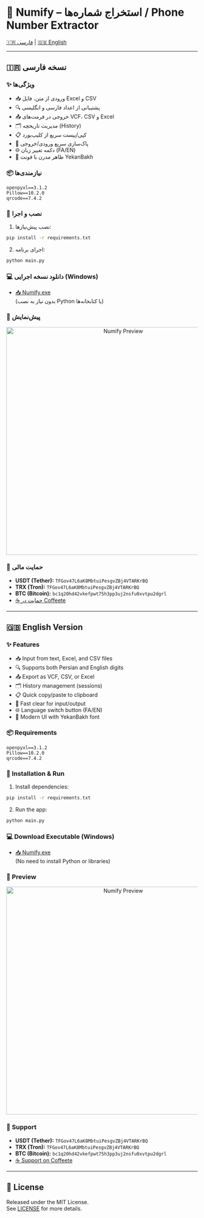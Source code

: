 # 📱 Numify – استخراج شماره‌ها / Phone Number Extractor

[🇮🇷 فارسی](#-نسخه-فارسی) | [🇬🇧 English](#-english-version)

---

## 🇮🇷 نسخه فارسی

### ✨ ویژگی‌ها
- 📥 ورودی از متن، فایل Excel و CSV  
- 🔍 پشتیبانی از اعداد فارسی و انگلیسی  
- 📤 خروجی در فرمت‌های VCF، CSV و Excel  
- 🗂️ مدیریت تاریخچه (History)  
- 📋 کپی/پیست سریع از کلیپ‌بورد  
- 🧹 پاک‌سازی سریع ورودی/خروجی  
- 🌐 دکمه تغییر زبان (FA/EN)  
- 🎨 ظاهر مدرن با فونت YekanBakh  

### 📦 نیازمندی‌ها
```text
openpyxl==3.1.2
Pillow==10.2.0
qrcode==7.4.2
```

### 🚀 نصب و اجرا
1. نصب پیش‌نیازها:
```bash
pip install -r requirements.txt
```

2. اجرای برنامه:
```bash
python main.py
```

### 💻 دانلود نسخه اجرایی (Windows)
- [📥 Numify.exe](https://github.com/IRezaZare/Numify/releases/latest/download/Numify.exe)  
(بدون نیاز به نصب Python یا کتابخانه‌ها)

### 📸 پیش‌نمایش
<p align="center">
  <img src="assets/preview.png" alt="Numify Preview" width="600">
</p>

### 💖 حمایت مالی
- **USDT (Tether):** `TFGov47L6aK8MbtuiPesgvZBj4VTARKrBQ`  
- **TRX (Tron):** `TFGov47L6aK8MbtuiPesgvZBj4VTARKrBQ`  
- **BTC (Bitcoin):** `bc1q20hd42vkefpwt75h3pp3uj2nsfu0xvtpu2dgrl`  
- [☕️ حمایت در Coffeete](https://www.coffeete.ir/RezaZare)

---

## 🇬🇧 English Version

### ✨ Features
- 📥 Input from text, Excel, and CSV files  
- 🔍 Supports both Persian and English digits  
- 📤 Export as VCF, CSV, or Excel  
- 🗂️ History management (sessions)  
- 📋 Quick copy/paste to clipboard  
- 🧹 Fast clear for input/output  
- 🌐 Language switch button (FA/EN)  
- 🎨 Modern UI with YekanBakh font  

### 📦 Requirements
```text
openpyxl==3.1.2
Pillow==10.2.0
qrcode==7.4.2
```

### 🚀 Installation & Run
1. Install dependencies:
```bash
pip install -r requirements.txt
```

2. Run the app:
```bash
python main.py
```

### 💻 Download Executable (Windows)
- [📥 Numify.exe](https://github.com/IRezaZare/Numify/releases/latest/download/Numify.exe)  
(No need to install Python or libraries)

### 📸 Preview
<p align="center">
  <img src="assets/preview.png" alt="Numify Preview" width="600">
</p>

### 💖 Support
- **USDT (Tether):** `TFGov47L6aK8MbtuiPesgvZBj4VTARKrBQ`  
- **TRX (Tron):** `TFGov47L6aK8MbtuiPesgvZBj4VTARKrBQ`  
- **BTC (Bitcoin):** `bc1q20hd42vkefpwt75h3pp3uj2nsfu0xvtpu2dgrl`  
- [☕️ Support on Coffeete](https://www.coffeete.ir/RezaZare)

---

## 📜 License
Released under the MIT License.  
See [LICENSE](LICENSE) for more details.
